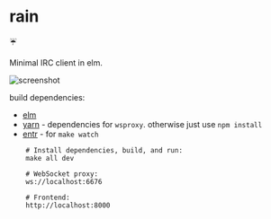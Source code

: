 # rain

☔

Minimal IRC client in elm.

![screenshot](http://i.imgur.com/PwdHbsl.png)

build dependencies:

  - [elm](https://guide.elm-lang.org/install.html)
  - [yarn](https://yarnpkg.com/en/docs/install) - dependencies for `wsproxy`. otherwise just use `npm install`
  - [entr](https://github.com/clibs/entr) - for `make watch`
  
```  
    # Install dependencies, build, and run:
    make all dev
    
    # WebSocket proxy:
    ws://localhost:6676
    
    # Frontend:
    http://localhost:8000
```
